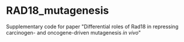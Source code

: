 # RAD18_mutagenesis

Supplementary code for paper "Differential roles of Rad18 in repressing carcinogen- and oncogene-driven mutagenesis _in vivo_"
